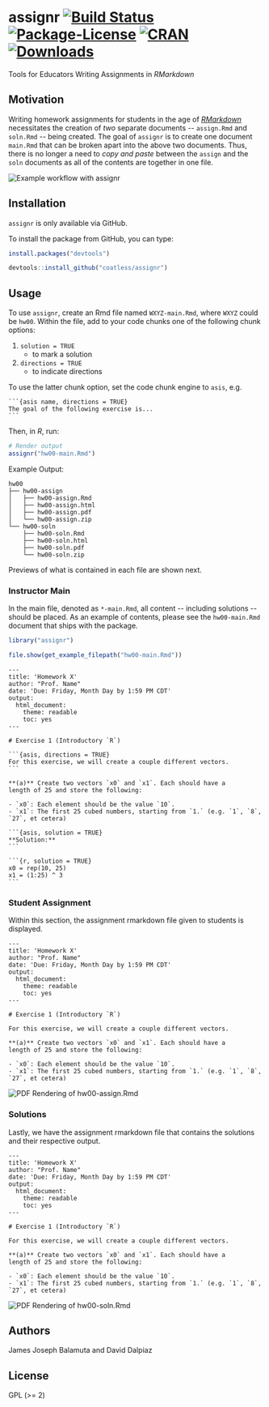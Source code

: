 # assignr [![Build Status](https://travis-ci.org/coatless/assignr.svg)](https://travis-ci.org/coatless/assignr) [![Package-License](http://img.shields.io/badge/license-GPL--3-brightgreen.svg?style=flat)](http://www.gnu.org/licenses/gpl-3.0.html) [![CRAN](http://www.r-pkg.org/badges/version/assignr)](https://cran.r-project.org/package=assignr) [![Downloads](http://cranlogs.r-pkg.org/badges/assignr?color=brightgreen)](http://www.r-pkg.org/pkg/assignr)

Tools for Educators Writing Assignments in _RMarkdown_  

## Motivation

Writing homework assignments for students in the age of [_RMarkdown_](http://rmarkdown.rstudio.com/) necessitates the creation
of _two_ separate documents -- `assign.Rmd` and `soln.Rmd` -- being created.
The goal of `assignr` is to create one document `main.Rmd` that can be broken
apart into the above two documents. Thus, there is no longer a need to 
_copy and paste_ between the `assign` and the `soln` documents as all of the
contents are together in one file.

![Example workflow with `assignr`](https://media.giphy.com/media/l2QEaOm8vqHYG2aNG/giphy.gif)

## Installation

`assignr` is only available via GitHub.

To install the package from GitHub, you can type:

```r
install.packages("devtools")

devtools::install_github("coatless/assignr")
```

## Usage

To use `assignr`, create an Rmd file named `WXYZ-main.Rmd`, where `WXYZ` 
could be `hw00`. Within the file, add to your code chunks one of the following
chunk options:

1. `solution = TRUE`
    - to mark a solution
2. `directions = TRUE` 
    - to indicate directions

To use the latter chunk option, set the code chunk engine to `asis`, e.g.

````
```{asis name, directions = TRUE}
The goal of the following exercise is... 
```
````

Then, in _R_, run: 

```r
# Render output
assignr("hw00-main.Rmd")
```

Example Output:

```
hw00
├── hw00-assign
│   ├── hw00-assign.Rmd
│   ├── hw00-assign.html
│   ├── hw00-assign.pdf
│   └── hw00-assign.zip
└── hw00-soln
    ├── hw00-soln.Rmd
    ├── hw00-soln.html
    ├── hw00-soln.pdf
    └── hw00-soln.zip
```

Previews of what is contained in each file are shown next.

### Instructor Main

In the main file, denoted as `*-main.Rmd`, all content -- including solutions --
should be placed. As an example of contents, please see the `hw00-main.Rmd`
document that ships with the package.

```r
library("assignr")

file.show(get_example_filepath("hw00-main.Rmd"))
```

````
---
title: 'Homework X'
author: "Prof. Name"
date: 'Due: Friday, Month Day by 1:59 PM CDT'
output:
  html_document:
    theme: readable
    toc: yes
---

# Exercise 1 (Introductory `R`)

```{asis, directions = TRUE}
For this exercise, we will create a couple different vectors.
```

**(a)** Create two vectors `x0` and `x1`. Each should have a
length of 25 and store the following:

- `x0`: Each element should be the value `10`.
- `x1`: The first 25 cubed numbers, starting from `1.` (e.g. `1`, `8`, `27`, et cetera)

```{asis, solution = TRUE}
**Solution:**
```

```{r, solution = TRUE}
x0 = rep(10, 25)
x1 = (1:25) ^ 3
```
````

### Student Assignment

Within this section, the assignment rmarkdown file given to students is displayed.

````
---
title: 'Homework X'
author: "Prof. Name"
date: 'Due: Friday, Month Day by 1:59 PM CDT'
output:
  html_document:
    theme: readable
    toc: yes
---

# Exercise 1 (Introductory `R`)

For this exercise, we will create a couple different vectors.

**(a)** Create two vectors `x0` and `x1`. Each should have a
length of 25 and store the following:

- `x0`: Each element should be the value `10`.
- `x1`: The first 25 cubed numbers, starting from `1.` (e.g. `1`, `8`, `27`, et cetera)
````

![PDF Rendering of `hw00-assign.Rmd`](https://coatless.github.io/assignr/assignr-assign-pdf.png)

### Solutions 

Lastly, we have the assignment rmarkdown file that contains the solutions
and their respective output.

```
---
title: 'Homework X'
author: "Prof. Name"
date: 'Due: Friday, Month Day by 1:59 PM CDT'
output:
  html_document:
    theme: readable
    toc: yes
---

# Exercise 1 (Introductory `R`)

For this exercise, we will create a couple different vectors.

**(a)** Create two vectors `x0` and `x1`. Each should have a
length of 25 and store the following:

- `x0`: Each element should be the value `10`.
- `x1`: The first 25 cubed numbers, starting from `1.` (e.g. `1`, `8`, `27`, et cetera)
```

![PDF Rendering of `hw00-soln.Rmd`](https://coatless.github.io/assignr/assignr-soln-pdf.png)

## Authors

James Joseph Balamuta and David Dalpiaz

## License

GPL (>= 2)
